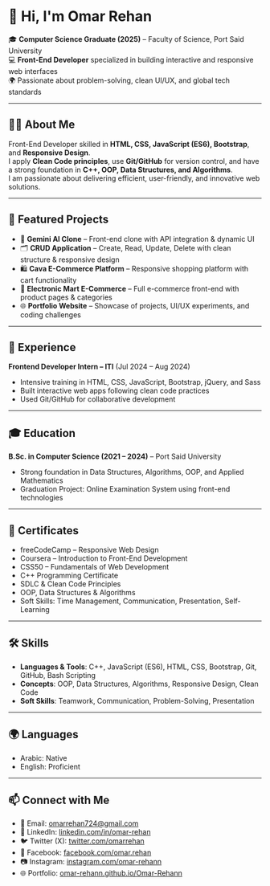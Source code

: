 # 👋 Hi, I'm Omar Rehan  

🎓 **Computer Science Graduate (2025)** – Faculty of Science, Port Said University  
💻 **Front-End Developer** specialized in building interactive and responsive web interfaces  
🌍 Passionate about problem-solving, clean UI/UX, and global tech standards  

---

## 🧑‍💻 About Me
Front-End Developer skilled in **HTML, CSS, JavaScript (ES6), Bootstrap**, and **Responsive Design**.  
I apply **Clean Code principles**, use **Git/GitHub** for version control, and have a strong foundation in **C++, OOP, Data Structures, and Algorithms**.  
I am passionate about delivering efficient, user-friendly, and innovative web solutions.  

---

## 🚀 Featured Projects
- 🤖 **Gemini AI Clone** – Front-end clone with API integration & dynamic UI  
- 🗂️ **CRUD Application** – Create, Read, Update, Delete with clean structure & responsive design  
- 🛍️ **Cava E-Commerce Platform** – Responsive shopping platform with cart functionality  
- 🛒 **Electronic Mart E-Commerce** – Full e-commerce front-end with product pages & categories  
- 🌐 **Portfolio Website** – Showcase of projects, UI/UX experiments, and coding challenges  

---

## 🏢 Experience
**Frontend Developer Intern – ITI** (Jul 2024 – Aug 2024)  
- Intensive training in HTML, CSS, JavaScript, Bootstrap, jQuery, and Sass  
- Built interactive web apps following clean code practices  
- Used Git/GitHub for collaborative development  

---

## 🎓 Education
**B.Sc. in Computer Science (2021 – 2024)** – Port Said University  
- Strong foundation in Data Structures, Algorithms, OOP, and Applied Mathematics  
- Graduation Project: Online Examination System using front-end technologies  

---

## 📜 Certificates
- freeCodeCamp – Responsive Web Design  
- Coursera – Introduction to Front-End Development  
- CSS50 – Fundamentals of Web Development  
- C++ Programming Certificate  
- SDLC & Clean Code Principles  
- OOP, Data Structures & Algorithms  
- Soft Skills: Time Management, Communication, Presentation, Self-Learning  

---

## 🛠️ Skills
- **Languages & Tools**: C++, JavaScript (ES6), HTML, CSS, Bootstrap, Git, GitHub, Bash Scripting  
- **Concepts**: OOP, Data Structures, Algorithms, Responsive Design, Clean Code  
- **Soft Skills**: Teamwork, Communication, Problem-Solving, Presentation  

---

## 🌍 Languages
- Arabic: Native  
- English: Proficient  

---

## 📫 Connect with Me
- 📧 Email: [omarrehan724@gmail.com](mailto:omarrehan724@gmail.com)  
- 💼 LinkedIn: [linkedin.com/in/omar-rehan](https://www.linkedin.com/in/omar-rehan)  
- 🐦 Twitter (X): [twitter.com/omarrehan](https://twitter.com/omarrehan)  
- 📘 Facebook: [facebook.com/omar.rehan](https://www.facebook.com/omar.rehan)  
- 📷 Instagram: [instagram.com/omar-rehann](https://www.instagram.com/omar-rehann)  
- 🌐 Portfolio: [omar-rehann.github.io/Omar-Rehann](https://omar-rehann.github.io/Omar-Rehann/)  
